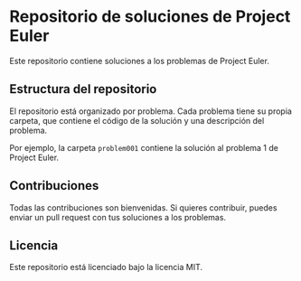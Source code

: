 # Repositorio de soluciones de Project Euler

Este repositorio contiene soluciones a los problemas de Project Euler.

## Estructura del repositorio

El repositorio está organizado por problema. Cada problema tiene su propia carpeta, que contiene el código de la solución y una descripción del problema.

Por ejemplo, la carpeta `problem001` contiene la solución al problema 1 de Project Euler.

## Contribuciones

Todas las contribuciones son bienvenidas. Si quieres contribuir, puedes enviar un pull request con tus soluciones a los problemas.

## Licencia

Este repositorio está licenciado bajo la licencia MIT.
